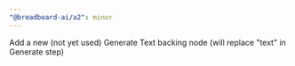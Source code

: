 ```yaml
---
"@breadboard-ai/a2": minor
---
```


Add a new (not yet used) Generate Text backing node (will replace "text" in
Generate step)
